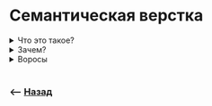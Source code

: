 # Семантическая верстка

<details>
<summary> Что это такое?</summary>

![illustration](https://raw.githubusercontent.com/webster6667/documentation/master/documentation-data/illustrations/dd-up.svg)

Когда каждый блок, обернут тегом точно описывающий сущность  

![illustration](https://raw.githubusercontent.com/webster6667/documentation/master/documentation-data/illustrations/dd-down.svg)

</details>

<details>
<summary> Зачем?</summary>

![illustration](https://raw.githubusercontent.com/webster6667/documentation/master/documentation-data/illustrations/dd-up.svg)

Для поисковых систем  

![illustration](https://raw.githubusercontent.com/webster6667/documentation/master/documentation-data/illustrations/dd-down.svg)

</details>

<details>
<summary> Воросы</summary>

![illustration](https://raw.githubusercontent.com/webster6667/documentation/master/documentation-data/illustrations/dd-up.svg)

<details>
<summary> <sup>⭐</sup>❓ Сколько может быть <code>h1</code> на страничке</summary>

---

1, главный заголовок странички

---

</details>

<details>
<summary> <sup>⭐</sup>❓ Сколько может быть <code>nav</code></summary>

---

1, основная навигация сайта

---

</details>

<details>
<summary> <sup>⭐</sup>❓ Сколько может быть тегов футер/хедр</summary>

---

1

---

</details>

![illustration](https://raw.githubusercontent.com/webster6667/documentation/master/documentation-data/illustrations/dd-down.svg)

</details>



<br>

### ⟵ **<a href="../../readme.md">Назад</a>**